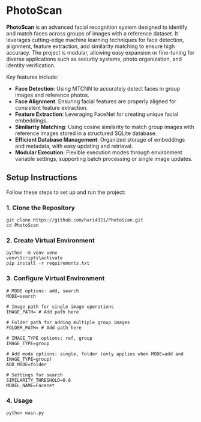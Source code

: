 # PhotoScan

**PhotoScan** is an advanced facial recognition system designed to identify and match faces across groups of images with a reference dataset. It leverages cutting-edge machine learning techniques for face detection, alignment, feature extraction, and similarity matching to ensure high accuracy. The project is modular, allowing easy expansion or fine-tuning for diverse applications such as security systems, photo organization, and identity verification.

Key features include:

- **Face Detection**: Using MTCNN to accurately detect faces in group images and reference photos.
- **Face Alignment**: Ensuring facial features are properly aligned for consistent feature extraction.
- **Feature Extraction**: Leveraging FaceNet for creating unique facial embeddings.
- **Similarity Matching**: Using cosine similarity to match group images with reference images stored in a structured SQLite database.
- **Efficient Database Management**: Organized storage of embeddings and metadata, with easy updating and retrieval.
- **Modular Execution**: Flexible execution modes through environment variable settings, supporting batch processing or single image updates.

## Setup Instructions

Follow these steps to set up and run the project:

### 1. Clone the Repository
```
git clone https://github.com/hari4321/PhotoScan.git
cd PhotoScan
```
### 2. Create Virtual Environment
```
python -m venv venv
venv\Scripts\activate
pip install -r requirements.txt
```

### 3. Configure Virtual Environment
```
# MODE options: add, search
MODE=search

# Image path for single image operations
IMAGE_PATH= # Add path here

# Folder path for adding multiple group images
FOLDER_PATH= # Add path here

# IMAGE_TYPE options: ref, group
IMAGE_TYPE=group

# Add mode options: single, folder (only applies when MODE=add and IMAGE_TYPE=group)
ADD_MODE=folder                      

# Settings for search
SIMILARITY_THRESHOLD=0.8
MODEL_NAME=Facenet
```

### 4. Usage
```
python main.py
```
